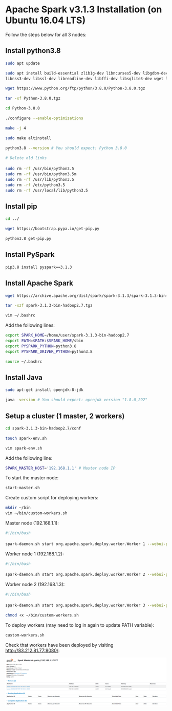 
# Apache Spark v3.1.3 Installation (on Ubuntu 16.04 LTS)

Follow the steps below for all 3 nodes:

## Install python3.8

```sh
sudo apt update
```

```sh
sudo apt install build-essential zlib1g-dev libncurses5-dev libgdbm-dev
libnss3-dev libssl-dev libreadline-dev libffi-dev libsqlite3-dev wget libbz2-dev
```

```sh
wget https://www.python.org/ftp/python/3.8.0/Python-3.8.0.tgz
```

```sh
tar -xf Python-3.8.0.tgz
```

```sh
cd Python-3.8.0
```

```sh
./configure --enable-optimizations
```

```sh
make -j 4
```

```sh
sudo make altinstall
```

```sh
python3.8 --version # You should expect: Python 3.8.0
```

```sh
# Delete old links

sudo rm -rf /usr/bin/python3.5
sudo rm -rf /usr/bin/python3.5m
sudo rm -rf /usr/lib/python3.5
sudo rm -rf /etc/python3.5
sudo rm -rf /usr/local/lib/python3.5
```

## Install pip

```sh
cd ../
```

```sh
wget https://bootstrap.pypa.io/get-pip.py
```

```sh
python3.8 get-pip.py
```

## Install PySpark

```sh
pip3.8 install pyspark==3.1.3
```

## Install Apache Spark

```sh
wget https://archive.apache.org/dist/spark/spark-3.1.3/spark-3.1.3-bin-hadoop2.7.tgz
```

```sh
tar -xzf spark-3.1.3-bin-hadoop2.7.tgz
```

```sh
vim ~/.bashrc
```

Add the following lines:

```sh
export SPARK_HOME=/home/user/spark-3.1.3-bin-hadoop2.7
export PATH=$PATH:$SPARK_HOME/sbin
export PYSPARK_PYTHON=python3.8
export PYSPARK_DRIVER_PYTHON=python3.8
```

```sh
source ~/.bashrc
```

## Install Java

```sh
sudo apt-get install openjdk-8-jdk
```

```sh
java -version # You should expect: openjdk version "1.8.0_292"
```

## Setup a cluster (1 master, 2 workers)

```sh
cd spark-3.1.3-bin-hadoop2.7/conf
```

```sh
touch spark-env.sh
```

```sh
vim spark-env.sh
```

Add the following line:

```sh
SPARK_MASTER_HOST='192.168.1.1' # Master node IP
```

To start the master node:

```sh
start-master.sh
```

Create custom script for deploying workers:

```sh
mkdir ~/bin
vim ~/bin/custom-workers.sh
```

Master node (192.168.1.1):

```sh
#!/bin/bash

spark-daemon.sh start org.apache.spark.deploy.worker.Worker 1 --webui-port 8080 --port 65501 --cores 4 --memory 8g spark://192.168.1.1:7077
```

Worker node 1 (192.168.1.2):

```sh
#!/bin/bash

spark-daemon.sh start org.apache.spark.deploy.worker.Worker 2 --webui-port 8080 --port 65502 --cores 4 --memory 8g spark://192.168.1.1:7077
```

Worker node 2 (192.168.1.3):

```sh
#!/bin/bash

spark-daemon.sh start org.apache.spark.deploy.worker.Worker 3 --webui-port 8080 --port 65503 --cores 4 --memory 8g spark://192.168.1.1:7077
```

```sh
chmod +x ~/bin/custom-workers.sh
```

To deploy workers (may need to log in again to update PATH variable):

```sh
custom-workers.sh
```

Check that workers have been deployed by visiting http://83.212.81.77:8080/:

![Spark UI](spark-ui.png)
